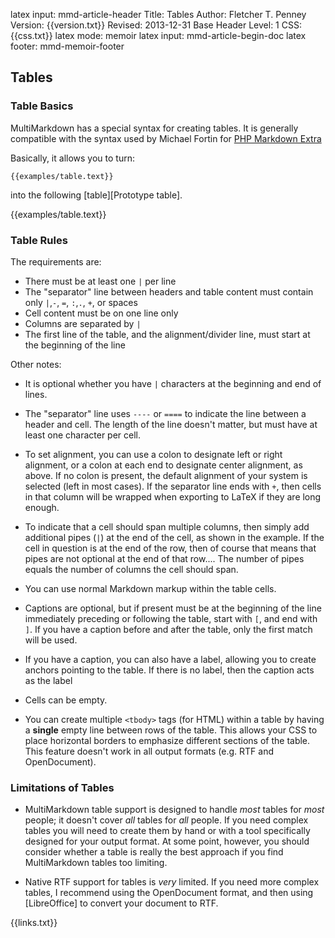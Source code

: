 latex input:	mmd-article-header
Title:	Tables
Author:	Fletcher T. Penney
Version:	{{version.txt}}
Revised:	2013-12-31 
Base Header Level:	1
CSS:	{{css.txt}}
latex mode:	memoir
latex input:	mmd-article-begin-doc
latex footer:	mmd-memoir-footer

## Tables ##

### Table Basics ###

MultiMarkdown has a special syntax for creating tables.  It is generally compatible with the syntax used by Michael Fortin for [PHP Markdown Extra](http://www.michelf.com/projects/php-markdown/extra/)

Basically, it allows you to turn:

``` 
{{examples/table.text}}
```

into the following [table][Prototype table].

{{examples/table.text}}


### Table Rules ###

The requirements are:

* There must be at least one `|` per line
* The "separator" line between  headers and table content must contain only `|`,`-`, `=`, `:`,`.`, `+`, or spaces
* Cell content must be on one line only
* Columns are separated by `|`
* The first line of the table, and the alignment/divider line, must start at 
	the beginning of the line

Other notes:

* It is optional whether you have `|` characters at the beginning and end of lines.

* The "separator" line uses `----` or `====` to indicate the line between a header and cell.  The length of the line doesn't matter, but must have at least one character per cell.

* To set alignment, you can use a colon to designate left or right alignment,  or a colon at each end to designate center alignment, as above. If no colon  is present, the default alignment of your system is selected (left in most  cases).  If the separator line ends with `+`, then cells in that column will be wrapped when exporting to LaTeX if they are long enough.

* To indicate that a cell should span multiple columns, then simply add  additional pipes (`|`) at the end of the cell, as shown in the example. If  the cell in question is at the end of the row, then of course that means  that pipes are not optional at the end of that row....  The number of pipes equals the number of columns the cell should span.

* You can use normal Markdown markup within the table cells.

* Captions are optional, but if present must be at the beginning of the line
  immediately preceding or following the table, start with `[`, and end with
  `]`. If you have a caption before and after the table, only the first match
  will be used.

* If you have a caption, you can also have a label, allowing you to create
  anchors pointing to the table. If there is no label, then the caption acts
  as the label

* Cells can be empty.

* You can create multiple `<tbody>` tags (for HTML) within a table by having a **single**  empty line between rows of the table. This allows your CSS to place horizontal borders to emphasize different sections of the table.  This feature doesn't work in all output formats (e.g. RTF and OpenDocument).



### Limitations of Tables ###

* MultiMarkdown table support is designed to handle *most* tables for *most* people; it doesn't cover *all* tables for *all* people.  If you need complex tables you will need to create them by hand or with a tool specifically designed for your output format.  At some point, however, you should consider whether a table is really the best approach if you find MultiMarkdown tables too limiting.

* Native RTF support for tables is *very* limited.  If you need more complex tables, I recommend using the OpenDocument format, and then using [LibreOffice] to convert your document to RTF.


{{links.txt}}
